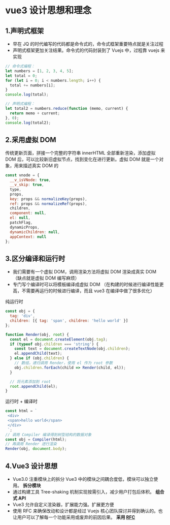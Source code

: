 # vue3 设计思想和理念

## 1.声明式框架

- 早在 JQ 的时代编写的代码都是命令式的，命令式框架重要特点就是关注过程
- 声明式框架更加关注结果。命令式的代码封装到了 Vuejs 中，过程靠 vuejs 来实现

```js
// 命令式编程：
let numbers = [1, 2, 3, 4, 5];
let total = 0;
for (let i = 0; i < numbers.length; i++) {
  total += numbers[i];
}
console.log(total);

// 声明式编程：
let total2 = numbers.reduce(function (memo, current) {
  return memo + current;
}, 0);
console.log(total2);
```

## 2.采用虚拟 DOM

传统更新页面，拼接一个完整的字符串 innerHTML 全部重新渲染，添加虚拟 DOM 后，可以比较新旧虚拟节点，找到变化在进行更新。虚拟 DOM 就是一个对象，用来描述真实 DOM 的

```js
const vnode = {
  __v_isVNode: true,
  __v_skip: true,
  type,
  props,
  key: props && normalizeKey(props),
  ref: props && normalizeRef(props),
  children,
  component: null,
  el: null,
  patchFlag,
  dynamicProps,
  dynamicChildren: null,
  appContext: null
};
```

## 3.区分编译和运行时

- 我们需要有一个虚拟 DOM，调用渲染方法将虚拟 DOM 渲染成真实 DOM （缺点就是虚拟 DOM 编写麻烦）
- 专门写个编译时可以将模板编译成虚拟 DOM （在构建的时候进行编译性能更高，不需要再运行的时候进行编译，而且 vue3 在编译中做了很多优化）

纯运行时

```js
const obj = {
  tag: 'div',
  children: [{ tag: 'span', children: 'hello world' }]
};

function Render(obj, root) {
  const el = document.createElement(obj.tag);
  if (typeof obj.children === 'string') {
    const text = document.createTextNode(obj.children);
    el.appendChild(text);
  } else if (obj.children) {
    // 数组，递归调用 Render，使用 el 作为 root 参数
    obj.children.forEach(child => Render(child, el));
  }

  // 将元素添加到 root
  root.appendChild(el);
}
```

运行时 + 编译时

```js
const html = `
 <div>
 <span>hello world</span>
 </div>
 `;
// 调用 Compiler 编译得到树型结构的数据对象
const obj = Compiler(html);
// 再调用 Render 进行渲染
Render(obj, document.body);
```

## 4.Vue3 设计思想

- Vue3.0 注重模块上的拆分 Vue3 中的模块之间耦合度低，模块可以独立使用。 **拆分模块**
- 通过构建工具 Tree-shaking 机制实现按需引入，减少用户打包后体积。 **组合式 API**
- Vue3 允许自定义渲染器，扩展能力强。扩展更方便
- 使用 RFC 来确保改动和设计都是经过 Vuejs 核心团队探讨并得到确认的。也让用户可以了解每一个功能采用或废弃的前因后果。 **采用 [RFC](https://github.com/vuejs/rfcs)**
